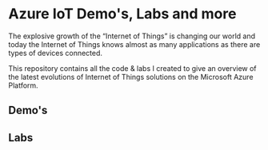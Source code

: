 # Azure IoT Demo's, Labs and more

The explosive growth of the “Internet of Things” is changing our world and today the Internet of Things knows almost as many applications as there are types of devices connected.

This repository contains all the code & labs I created to give an overview of the latest evolutions of Internet of Things solutions on the Microsoft Azure Platform.

## Demo's



## Labs

